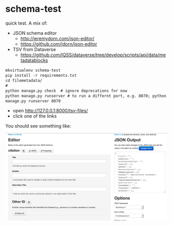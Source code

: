 # schema-test
quick test. A mix of:
  - JSON schema editor
    - http://jeremydorn.com/json-editor/
    - https://github.com/jdorn/json-editor
  - TSV from Dataverse
    - https://github.com/IQSS/dataverse/tree/develop/scripts/api/data/metadatablocks
  
```
mkvirtualenv schema-test
pip install -r requirements.txt
cd filemetadata/
#
python manage.py check  # ignore deprecations for now
python manage.py runserver # to run a differnt port, e.g. 8070; python manage.py runserver 8070
```

- open http://127.0.0.1:8000/tsv-files/
- click one of the links

You should see something like:

![editor example](https://raw.githubusercontent.com/raprasad/schema-test/master/JSON_Editor_Example.png)

